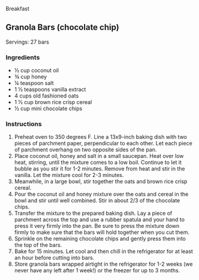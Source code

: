 Breakfast

## Granola Bars (chocolate chip)

Servings: 27 bars 

### Ingredients

- ½ cup coconut oil
- ¾ cup honey
- ¼ teaspoon salt
- 1 ½ teaspoons vanilla extract
- 4 cups old fashioned oats
- 1 ½ cup brown rice crisp cereal
- ½ cup mini chocolate chips

### Instructions

1. Preheat oven to 350 degrees F. Line a 13x9-inch baking dish with two pieces of parchment paper, perpendicular to each other. Let each piece of parchment overhang on two opposite sides of the pan.
2. Place coconut oil, honey and salt in a small saucepan. Heat over low heat, stirring, until the mixture comes to a low boil. Continue to let it bubble as you stir it for 1-2 minutes. Remove from heat and stir in the vanilla. Let the mixture cool for 2-3 minutes.
3. Meanwhile, in a large bowl, stir together the oats and brown rice crisp cereal.
4. Pour the coconut oil and honey mixture over the oats and cereal in the bowl and stir until well combined. Stir in about 2/3 of the chocolate chips.
5. Transfer the mixture to the prepared baking dish. Lay a piece of parchment across the top and use a rubber spatula and your hand to press it very firmly into the pan. Be sure to press the mixture down firmly to make sure that the bars will hold together when you cut them.
6. Sprinkle on the remaining chocolate chips and gently press them into the top of the bars.
7. Bake for 15 minutes. Let cool and then chill in the refrigerator for at least an hour before cutting into bars.
8. Store granola bars wrapped airtight in the refrigerator for 1-2 weeks (we never have any left after 1 week!) or the freezer for up to 3 months.
